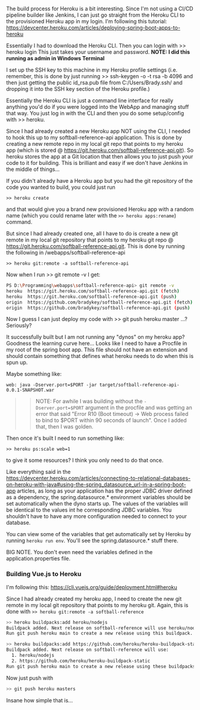 The build process for Heroku is a bit interesting. Since I'm not using a CI/CD pipeline builder like Jenkins, I can just go straight from the Heroku CLI to the provisioned Heroku app in my login. I'm following this tutorial: https://devcenter.heroku.com/articles/deploying-spring-boot-apps-to-heroku

Essentially I had to download the Heroku CLI. 
Then you can login with >> heroku login
This just takes your username and password.
**NOTE: I did this running as admin in Windows Terminal**

I set up the SSH key to this machine in my Heroku profile settings (i.e. remember, this is done by just running >> ssh-keygen -o -t rsa -b 4096 and then just getting the public id_rsa.pub file from C:/Users/Brady.ssh/ and dropping it into the SSH key section of the Heroku profile.)

Essentially the Heroku CLI is just a command line interface for really anything you'd do if you were logged into the WebApp and managing stuff that way. You just log in with the CLI and then you do some setup/config with >> heroku.

Since I had already created a new Heroku app NOT using the CLI, I needed to hook this up to my softball-reference-api application. This is done by creating a new remote repo in my local git repo that points to my heroku app (which is stored @ https://git.heroku.com/softball-reference-api.git). So heroku stores the app at a Git location that then allows you to just push your code to it for building. This is brilliant and easy if we don't have Jenkins in the middle of things...

If you didn't already have a Heroku app but you had the git repository of the code you wanted to build, you could just run 

`>> heroku create`

and that would give you a brand new provisioned Heroku app with a random name (which you could rename later with the `>> heroku apps:rename`) command.

But since I had already created one, all I have to do is create a new git remote in my local git repository that points to my heroku git repo @ https://git.heroku.com/softball-reference-api.git. This is done by running the following in /webapps/softball-reference-api

`>> heroku git:remote -a softball-reference-api`

Now when I run >> git remote -v I get: 

```bash
PS D:\Programming\webapps\softball-reference-api> git remote -v
heroku  https://git.heroku.com/softball-reference-api.git (fetch)
heroku  https://git.heroku.com/softball-reference-api.git (push)
origin  https://github.com/bradykey/softball-reference-api.git (fetch)
origin  https://github.com/bradykey/softball-reference-api.git (push)
```

Now I guess I can just deploy my code with >> git push heroku master ...? Seriously?

It successfully built but I am not running any "dynos" on my heroku app? Goodness the learning curve here... Looks like I need to have a Procfile in my root of the spring boot app. This file should not have an extension and should contain something that defines what heroku needs to do when this is spun up. 

Maybe something like:

`web: java -Dserver.port=$PORT -jar target/softball-reference-api-0.0.1-SNAPSHOT.war`

>> NOTE: For awhile I was building without the `-Dserver.port=$PORT` argument in the procfile and was getting an error that said "Error R10 (Boot timeout) -> Web process failed to bind to $PORT within 90 seconds of launch". Once I added that, then I was golden.

Then once it's built I need to run something like: 

`>> heroku ps:scale web=1`

to give it some resources? I think you only need to do that once.

Like everything said in the https://devcenter.heroku.com/articles/connecting-to-relational-databases-on-heroku-with-java#using-the-spring_datasource_url-in-a-spring-boot-app articles, as long as your application has the proper JDBC driver defined as a dependency, the spring.datasource.* environment variables should be set automatically when the dyno starts up. The values of the variables will be identical to the values int he corresponding JDBC variables. You shouldn't have to have any more configuration needed to connect to your database.

You can view some of the variables that get automatically set by Heroku by running `heroku run env`. You'll see the spring.datasource.* stuff there.

BIG NOTE. You don't even need the variables defined in the application.properties file.

### Building Vue.js to Heroku
I'm following this: https://cli.vuejs.org/guide/deployment.html#heroku

Since I had already created my heroku app, I need to create the new git remote in my local git repository that points to my heroku git. Again, this is done with `>> heroku git:remote -a softball-reference`

```bash
>> heroku buildpacks:add heroku/nodejs
Buildpack added. Next release on softball-reference will use heroku/nodejs.
Run git push heroku main to create a new release using this buildpack.

>> heroku buildpacks:add https://github.com/heroku/heroku-buildpack-static
Buildpack added. Next release on softball-reference will use:
  1. heroku/nodejs
  2. https://github.com/heroku/heroku-buildpack-static
Run git push heroku main to create a new release using these buildpacks.
```

Now just push with

```bash
>> git push heroku masters
```

Insane how simple that is...